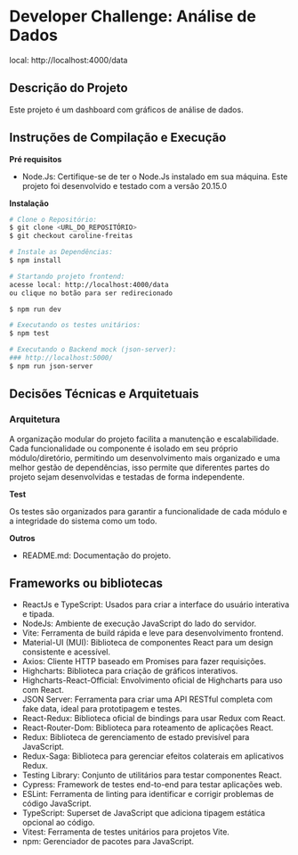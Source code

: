 # Developer Challenge: Análise de Dados

local: http://localhost:4000/data

## Descrição do Projeto

<p>Este projeto é um dashboard com gráficos de análise de dados.</p>

## Instruções de Compilação e Execução

**Pré requisitos**

- Node.Js: Certifique-se de ter o Node.Js instalado em sua máquina. Este projeto foi desenvolvido e testado com a versão 20.15.0

**Instalação**

```sh
# Clone o Repositório:
$ git clone <URL_DO_REPOSITÓRIO>
$ git checkout caroline-freitas

# Instale as Dependências:
$ npm install

# Startando projeto frontend:
acesse local: http://localhost:4000/data
ou clique no botão para ser redirecionado

$ npm run dev

# Executando os testes unitários:
$ npm test

# Executando o Backend mock (json-server):
### http://localhost:5000/
$ npm run json-server
```

## Decisões Técnicas e Arquitetuais

### Arquitetura

<p>A organização modular do projeto facilita a manutenção e escalabilidade. Cada funcionalidade ou componente é isolado em seu próprio módulo/diretório, permitindo um desenvolvimento mais organizado e uma melhor gestão de dependências, isso permite que diferentes partes do projeto sejam desenvolvidas e testadas de forma independente.<p/>

**Test**
<p>Os testes são organizados para garantir a funcionalidade de cada módulo e a integridade do sistema como um todo.</p>

**Outros**
<ul>
   <li>README.md: Documentação do projeto.</li>
</ul>

## Frameworks ou bibliotecas

- ReactJs e TypeScript: Usados para criar a interface do usuário interativa e tipada.
- NodeJs: Ambiente de execução JavaScript do lado do servidor.
- Vite: Ferramenta de build rápida e leve para desenvolvimento frontend.
- Material-UI (MUI): Biblioteca de componentes React para um design consistente e acessível.
- Axios: Cliente HTTP baseado em Promises para fazer requisições.
- Highcharts: Biblioteca para criação de gráficos interativos.
- Highcharts-React-Official: Envolvimento oficial de Highcharts para uso com React.
- JSON Server: Ferramenta para criar uma API RESTful completa com fake data, ideal para prototipagem e testes.
- React-Redux: Biblioteca oficial de bindings para usar Redux com React.
- React-Router-Dom: Biblioteca para roteamento de aplicações React.
- Redux: Biblioteca de gerenciamento de estado previsível para JavaScript.
- Redux-Saga: Biblioteca para gerenciar efeitos colaterais em aplicativos Redux.
- Testing Library: Conjunto de utilitários para testar componentes React.
- Cypress: Framework de testes end-to-end para testar aplicações web.
- ESLint: Ferramenta de linting para identificar e corrigir problemas de código JavaScript.
- TypeScript: Superset de JavaScript que adiciona tipagem estática opcional ao código.
- Vitest: Ferramenta de testes unitários para projetos Vite.
- npm: Gerenciador de pacotes para JavaScript.



